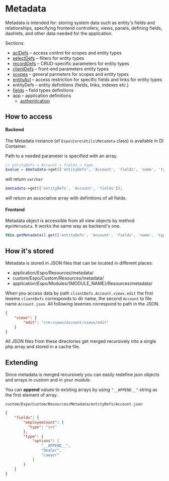 # Metadata

Metadata is intended for: storing system data such as entity's fields and relationships, specifying frontend controllers, views, panels, defining fields, dashlets, and other data needed for the application.

Sections:

* [aclDefs](metadata/acl-defs.md) – access control for scopes and entity types
* [selectDefs](metadata/select-defs.md) – filters for entity types
* [recordDefs](metadata/record-defs.md) – CRUD-specific parameters for entity types
* [clientDefs](metadata/client-defs.md) – front-end parameters entity types
* [scopes](metadata/scopes.md) – general parmeters for scopes and entity types
* [entityAcl](metadata/entity-acl.md) – access restriction for specific fields and links for entity types
* entityDefs – entity definitions (fields, links, indexes etc.)
* [fields](metadata/fields.md) – field types definitions
* app – application definitions
  * [authentication](metadata/app-authentication.md)

## How to access

#### Backend

The Metadata instance (of `Espo\Core\Utils\Metadata` class) is available in DI Container.

Path to a needed parameter is specified with an array.

```php
// entityDefs > Account > fields > type
$value = $metadata->get(['entityDefs', 'Account', 'fields', 'name', 'type']);
```
will return `varchar`

```php
$metadata->get(['entityDefs', 'Account', 'fields']);
```
will return an associative array with definitions of all fields.


#### Frontend

Metadata object is accessible from all view objects by method `#getMetadata`. It works the same way as backend's one.

```JavaScript
this.getMetadata().get(['entityDefs', 'Account', 'fields', 'name', 'type']);
```


## How it's stored

Metadata is stored in JSON files that can be located in different places:

* application/Espo/Resources/metadata/
* custom/Espo/Custom/Resources/metadata/
* application/Espo/Modules/{MODULE_NAME}/Resources/metadata/

When you access data by path `clientDefs.Account.views.edit` the first lexeme `clientDefs` corresponds to dir name, the second `Account` to file name `Account.json`. All following lexemes correspond to path in the JSON.
```json
{
    "views": {
        "edit": "crm:views/account/views/edit" 
    }
}
```

All JSON files from these directories get merged recursively into a single php array and stored in a cache file. 


## Extending

Since metadata is merged recursively you can easily redefine json objects and arrays in _custom_ and in your _module_.

You can **append** values to existing arrays by using `"__APPEND__"` string as the first element of array.

`custom/Espo/Custom/Resources/Metadata/entityDefs/Account.json`

```json
{
    "fields": {
        "employeeCount": {
          "type": "int"
        },
        "type": {
            "options": [
                "__APPEND__",
                "Dealer",
                "Lawyer"
            ]
        }
    }
}
```
